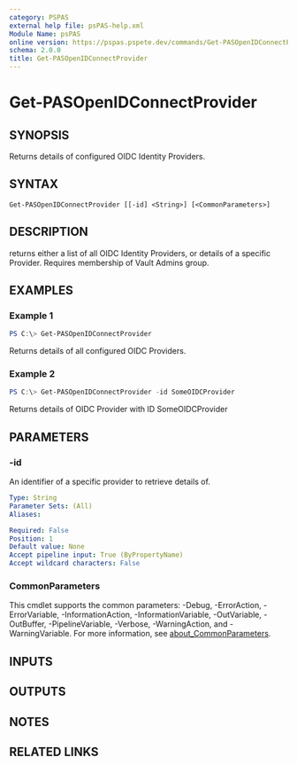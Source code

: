 ```yaml
---
category: PSPAS
external help file: psPAS-help.xml
Module Name: psPAS
online version: https://pspas.pspete.dev/commands/Get-PASOpenIDConnectProvider
schema: 2.0.0
title: Get-PASOpenIDConnectProvider
---
```


# Get-PASOpenIDConnectProvider

## SYNOPSIS
Returns details of configured OIDC Identity Providers.

## SYNTAX

```
Get-PASOpenIDConnectProvider [[-id] <String>] [<CommonParameters>]
```

## DESCRIPTION
returns either a list of all OIDC Identity Providers, or details of a specific Provider.
Requires membership of Vault Admins group.

## EXAMPLES

### Example 1
```powershell
PS C:\> Get-PASOpenIDConnectProvider
```

Returns details of all configured OIDC Providers.

### Example 2
```powershell
PS C:\> Get-PASOpenIDConnectProvider -id SomeOIDCProvider
```

Returns details of OIDC Provider with ID SomeOIDCProvider

## PARAMETERS

### -id
An identifier of a specific provider to retrieve details of.

```yaml
Type: String
Parameter Sets: (All)
Aliases:

Required: False
Position: 1
Default value: None
Accept pipeline input: True (ByPropertyName)
Accept wildcard characters: False
```

### CommonParameters
This cmdlet supports the common parameters: -Debug, -ErrorAction, -ErrorVariable, -InformationAction, -InformationVariable, -OutVariable, -OutBuffer, -PipelineVariable, -Verbose, -WarningAction, and -WarningVariable. For more information, see [about_CommonParameters](http://go.microsoft.com/fwlink/?LinkID=113216).

## INPUTS

## OUTPUTS

## NOTES

## RELATED LINKS
